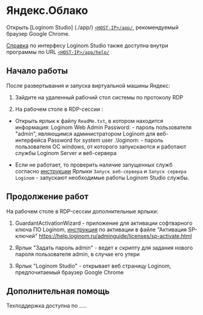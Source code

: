 # Яндекс.Облако


Открыть [Loginom Studio] (./app/) [`<HOST-IP>/app/`](./app/), рекомендуемый браузер Google Сhrome.

[Справка](https://help.loginom.ru/) по интерфесу Loginom Studio также доступна внутри программы по URL [`<HOST-IP>/app/help/`](./app/help/)


## Начало работы

После развертывания и запуска виртуальной машины Яндекс:

1. Зайдите на удаленный рабочий стол системы по протоколу RDP

2. На рабочем столе в RDP-сессии :

* Открыть ярлык к файлу `ReadMe.txt`, в котором находится информация:
		Loginom Web Admin Password: - пароль пользователя "admin", являющимся администратором Loginom для веб-интерфейса
		Password for system user .\loginom: - пароль пользователя ОС windows, от которого запукскаются и работают службы Loginom Server и веб-сервера

	
* Если не работает, то проверить наличие запущенных служб согласно [инструкции](https://help.loginom.ru/adminguide/server/setup.html#zapusk-sluzhb)
	Ярлыки `Запуск веб-сервера` и `Запуск сервера Loginom` - запускают необходимые работы Loginom Studio службы.
	
	


## Продолжение работ

На рабочем столе в RDP-сессии дополнительные ярлыки:
	
1.	GuardantActivationWizard - приложение для активации софтварного ключа ПО Loginom, [инструкция](	https://help.loginom.ru/adminguide/licenses/sp-activate.html) по активации в файле "Активация SP-ключей"
	https://help.loginom.ru/adminguide/licenses/sp-activate.html

2.	Ярлык "Задать пароль admin" - ведет к скрипту для задания нового пароля пользователя admin, в случае его утери

3.	Ярлык "Loginom Studio" - открывает веб страницу Loginom, предпочитаемый браузер Google Сhrome
	
	
## Дополнительная помощь

Техподдержка доступна по .....
	